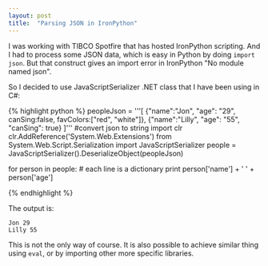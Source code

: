 ```yaml
---
layout: post
title:  "Parsing JSON in IronPython"
---
```


I was working with TIBCO Spotfire that has hosted IronPython scripting. And I had to process some JSON data, which is easy in Python by doing `import json`. But that construct gives an import error in IronPython "No module named json".

So I decided to use JavaScriptSerializer .NET class that I have been using in C#:

{% highlight python %}
peopleJson = '''[
	{"name":"Jon", "age": "29", canSing:false, favColors:["red", "white"]},
	{"name":"Lilly", "age": "55", "canSing": true}
]'''
#convert json to string
import clr
clr.AddReference('System.Web.Extensions')
from System.Web.Script.Serialization import JavaScriptSerializer
people = JavaScriptSerializer().DeserializeObject(peopleJson)

for person in people:
	# each line is a dictionary
	print person['name'] + ' ' + person['age']


{% endhighlight %}

The output is:

```
Jon 29
Lilly 55
```

This is not the only way of course. It is also possible to achieve similar thing using `eval`, or by importing other more specific libraries.